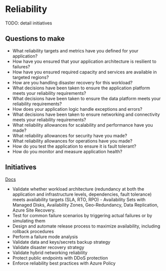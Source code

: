 # Reliability

TODO: detail initiatives

## Questions to make

* What reliability targets and metrics have you defined for your application?
* How have you ensured that your application architecture is resilient to failures?
* How have you ensured required capacity and services are available in targeted regions?
* How are you handling disaster recovery for this workload?
* What decisions have been taken to ensure the application platform meets your reliability requirements?
* What decisions have been taken to ensure the data platform meets your reliability requirements?
* How does your application logic handle exceptions and errors?
* What decisions have been taken to ensure networking and connectivity meets your reliability requirements?
* What reliability allowances for scalability and performance have you made?
* What reliability allowances for security have you made?
* What reliability allowances for operations have you made?
* How do you test the application to ensure it is fault tolerant?
* How do you monitor and measure application health?

## Initiatives

[Docs](https://docs.microsoft.com/en-us/azure/architecture/framework/resiliency/overview)

* Validate whether workload architecture (redundancy at both the application and infrastructure levels, dependencies, fault tolerance) meets availability targets (SLA, RTO, RPO) - Availability Sets with Managed Disks, Availability Zones, Geo-Redundancy, Data Replication, Azure Site Recovery.
* Test for common failure scenarios by triggering actual failures or by simulating them
* Design and automate release process to maximize availability, including rollback procedures
* Perform a failure mode analysis
* Validate data and keys/secrets backup strategy
* Validate disaster recovery strategy
* Validate hybrid networking reliability
* Protect public endpoints with DDoS protection
* Enforce reliability best practices with Azure Policy
